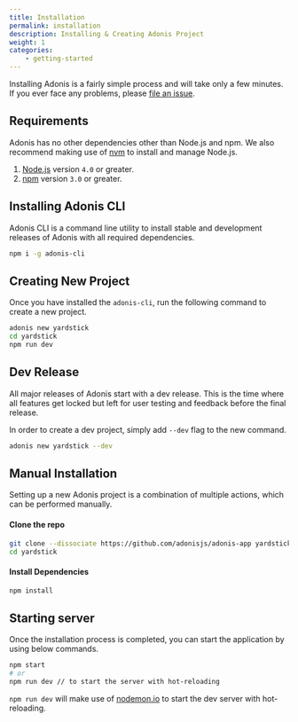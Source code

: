 ```yaml
---
title: Installation
permalink: installation
description: Installing & Creating Adonis Project
weight: 1
categories:
    - getting-started
---
```


Installing Adonis is a fairly simple process and will take only a few minutes. If you ever face any problems, please [file an issue](https://github.com/adonisjs/adonis-framework/issues).

## Requirements

Adonis has no other dependencies other than Node.js and npm. We also recommend making use of [nvm](https://github.com/creationix/nvm) to install and manage Node.js.

1. [Node.js](https://nodejs.org/en/) version `4.0` or greater.
2. [npm](https://www.npmjs.org/) version `3.0` or greater. 

## Installing Adonis CLI

Adonis CLI is a command line utility to install stable and development releases of Adonis with all required dependencies.

```bash
npm i -g adonis-cli
```

## Creating New Project

Once you have installed the `adonis-cli`, run the following command to create a new project.

```bash
adonis new yardstick
cd yardstick
npm run dev
```

## Dev Release

All major releases of Adonis start with a dev release. This is the time where all features get locked but left for user testing and feedback before the final release.

In order to create a dev project, simply add `--dev` flag to the new command.

```bash
adonis new yardstick --dev
```

## Manual Installation

Setting up a new Adonis project is a combination of multiple actions, which can be performed manually.

#### Clone the repo

```bash
git clone --dissociate https://github.com/adonisjs/adonis-app yardstick
cd yardstick
```

#### Install Dependencies

```bash
npm install
```


## Starting server

Once the installation process is completed, you can start the application by using below commands.

```bash
npm start
# or
npm run dev // to start the server with hot-reloading
```

`npm run dev` will make use of [nodemon.io](http://nodemon.io/) to start the dev server with hot-reloading. 